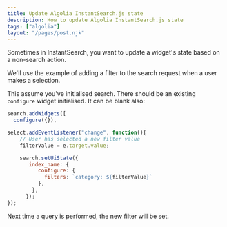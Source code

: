 ```yaml
---
title: Update Algolia InstantSearch.js state
description: How to update Algolia InstantSearch.js state
tags: ["algolia"]
layout: "/pages/post.njk"
---
```


Sometimes in InstantSearch, you want to update a widget's state based on a non-search action.

We'll use the example of adding a filter to the search request when a user makes a selection.

This assume you've initialised search. There should be an existing `configure` widget initialised. It can be blank also:

```js
search.addWidgets([
  configure({}),

select.addEventListener("change", function(){
    // User has selected a new filter value
    filterValue = e.target.value;

    search.setUiState({
       index_name: {
          configure: {
            filters: `category: ${filterValue}`
          },
        },
      });
});
```

Next time a query is performed, the new filter will be set.
